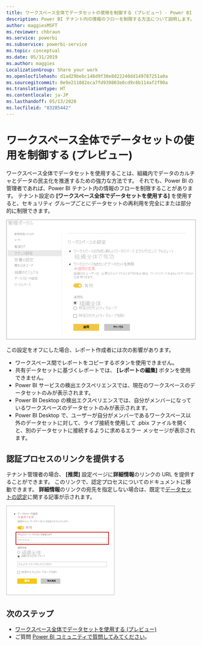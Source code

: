 ```yaml
---
title: ワークスペース全体でデータセットの使用を制御する (プレビュー) - Power BI
description: Power BI テナント内の情報のフローを制限する方法について説明します。
author: maggiesMSFT
ms.reviewer: chbraun
ms.service: powerbi
ms.subservice: powerbi-service
ms.topic: conceptual
ms.date: 05/31/2019
ms.author: maggies
LocalizationGroup: Share your work
ms.openlocfilehash: d1ad29bebc148d9f30e8d22240dd149787251a0a
ms.sourcegitcommit: 0e9e211082eca7fd939803e0cd9c6b114af2f90a
ms.translationtype: HT
ms.contentlocale: ja-JP
ms.lasthandoff: 05/13/2020
ms.locfileid: "83285442"
---
```

# <a name="control-the-use-of-datasets-across-workspaces-preview"></a>ワークスペース全体でデータセットの使用を制御する (プレビュー)

ワークスペース全体でデータセットを使用することは、組織内でデータのカルチャとデータの民主化を推進するための強力な方法です。 それでも、Power BI の管理者であれば、Power BI テナント内の情報のフローを制限することがあります。 テナント設定の **[ワークスペース全体でデータセットを使用する]** を使用すると、セキュリティ グループごとにデータセットの再利用を完全にまたは部分的に制限できます。

![Power BI 管理者ワークスペースの設定](media/service-datasets-admin-across-workspaces/power-bi-admin-workspace-settings.png)

この設定をオフにした場合、レポート作成者には次の影響があります。

- ワークスペース間でレポートをコピーするボタンを使用できません。 
- 共有データセットに基づくレポートでは、 **[レポートの編集]** ボタンを使用できません。
- Power BI サービスの検出エクスペリエンスでは、現在のワークスペースのデータセットのみが表示されます。
- Power BI Desktop の検出エクスペリエンスでは、自分がメンバーになっているワークスペースのデータセットのみが表示されます。
- Power BI Desktop で、ユーザーが自分がメンバーであるワークスペース以外のデータセットに対して、ライブ接続を使用して .pbix ファイルを開くと、別のデータセットに接続するように求めるエラー メッセージが表示されます。

## <a name="provide-a-link-for-the-certification-process"></a>認証プロセスのリンクを提供する

テナント管理者の場合、 **[推奨]** 設定ページに**詳細情報**のリンクの URL を提供することができます。  このリンクで、認定プロセスについてのドキュメントに移動できます。 **詳細情報**のリンクの宛先を指定しない場合は、既定で[データセットの認定](service-datasets-certify.md)に関する記事が示されます。

![データセットの認定の詳細情報](media/service-datasets-certify-promote/power-bi-dataset-learn-more-certification.png)

## <a name="next-steps"></a>次のステップ

- [ワークスペース全体でデータセットを使用する (プレビュー)](service-datasets-across-workspaces.md)
- ご質問 [Power BI コミュニティで質問してみてください](https://community.powerbi.com/)。
